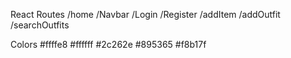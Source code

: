 React Routes
/home
/Navbar
/Login
/Register
/addItem
/addOutfit
/searchOutfits

Colors
#ffffe8
#ffffff
#2c262e
#895365
#f8b17f